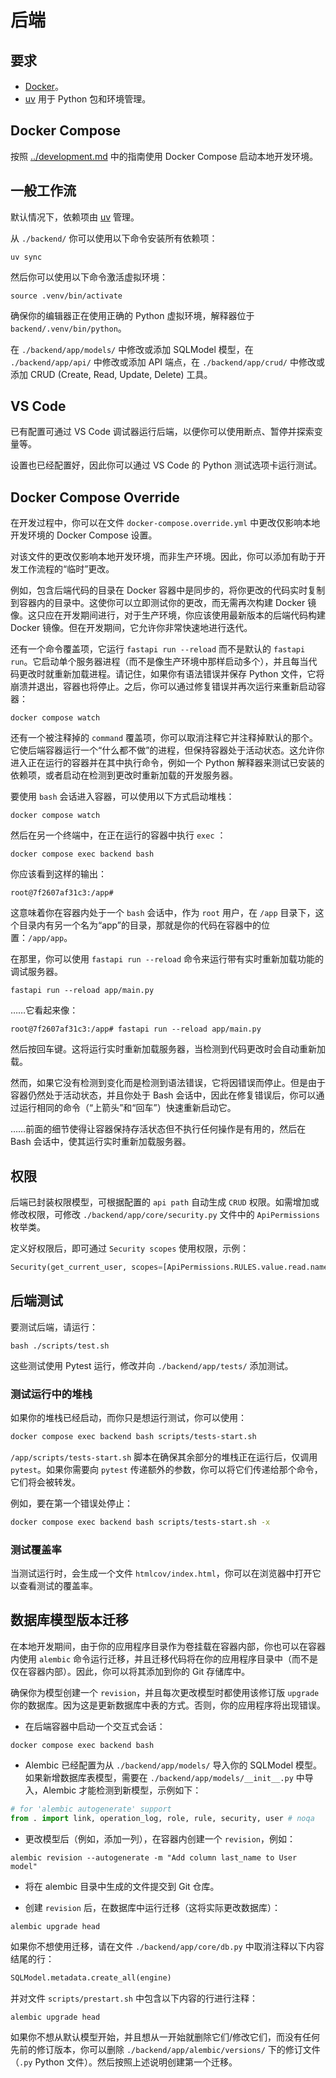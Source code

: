 # 后端

## 要求

- [Docker](https://www.docker.com/)。
- [uv](https://docs.astral.sh/uv/) 用于 Python 包和环境管理。

## Docker Compose

按照 [../development.md](../development.md) 中的指南使用 Docker Compose 启动本地开发环境。

## 一般工作流

默认情况下，依赖项由 [uv](https://docs.astral.sh/uv/) 管理。

从 `./backend/` 你可以使用以下命令安装所有依赖项：

```console
uv sync
```

然后你可以使用以下命令激活虚拟环境：

```console
source .venv/bin/activate
```

确保你的编辑器正在使用正确的 Python 虚拟环境，解释器位于 `backend/.venv/bin/python`。

在 `./backend/app/models/` 中修改或添加 SQLModel 模型，在 `./backend/app/api/` 中修改或添加 API 端点，在 `./backend/app/crud/` 中修改或添加 CRUD (Create, Read, Update, Delete) 工具。

## VS Code

已有配置可通过 VS Code 调试器运行后端，以便你可以使用断点、暂停并探索变量等。

设置也已经配置好，因此你可以通过 VS Code 的 Python 测试选项卡运行测试。

## Docker Compose Override

在开发过程中，你可以在文件 `docker-compose.override.yml` 中更改仅影响本地开发环境的 Docker Compose 设置。

对该文件的更改仅影响本地开发环境，而非生产环境。因此，你可以添加有助于开发工作流程的“临时”更改。

例如，包含后端代码的目录在 Docker 容器中是同步的，将你更改的代码实时复制到容器内的目录中。这使你可以立即测试你的更改，而无需再次构建 Docker 镜像。这只应在开发期间进行，对于生产环境，你应该使用最新版本的后端代码构建 Docker 镜像。但在开发期间，它允许你非常快速地进行迭代。

还有一个命令覆盖项，它运行 `fastapi run --reload` 而不是默认的 `fastapi run`。它启动单个服务器进程（而不是像生产环境中那样启动多个），并且每当代码更改时就重新加载进程。请记住，如果你有语法错误并保存 Python 文件，它将崩溃并退出，容器也将停止。之后，你可以通过修复错误并再次运行来重新启动容器：

```console
docker compose watch
```

还有一个被注释掉的 `command` 覆盖项，你可以取消注释它并注释掉默认的那个。它使后端容器运行一个“什么都不做”的进程，但保持容器处于活动状态。这允许你进入正在运行的容器并在其中执行命令，例如一个 Python 解释器来测试已安装的依赖项，或者启动在检测到更改时重新加载的开发服务器。

要使用 `bash` 会话进入容器，可以使用以下方式启动堆栈：

```console
docker compose watch
```

然后在另一个终端中，在正在运行的容器中执行 `exec` ：

```console
docker compose exec backend bash
```

你应该看到这样的输出：

```console
root@7f2607af31c3:/app#
```

这意味着你在容器内处于一个 `bash` 会话中，作为 `root` 用户，在 `/app` 目录下，这个目录内有另一个名为“app”的目录，那就是你的代码在容器中的位置：`/app/app`。

在那里，你可以使用 `fastapi run --reload` 命令来运行带有实时重新加载功能的调试服务器。

```console
fastapi run --reload app/main.py
```

……它看起来像：

```console
root@7f2607af31c3:/app# fastapi run --reload app/main.py
```

然后按回车键。这将运行实时重新加载服务器，当检测到代码更改时会自动重新加载。

然而，如果它没有检测到变化而是检测到语法错误，它将因错误而停止。但是由于容器仍然处于活动状态，并且你处于 Bash 会话中，因此在修复错误后，你可以通过运行相同的命令（“上箭头”和“回车”）快速重新启动它。

……前面的细节使得让容器保持存活状态但不执行任何操作是有用的，然后在 Bash 会话中，使其运行实时重新加载服务器。

## 权限

后端已封装权限模型，可根据配置的 `api path` 自动生成 `CRUD` 权限。如需增加或修改权限，可修改 `./backend/app/core/security.py` 文件中的 `ApiPermissions` 枚举类。

定义好权限后，即可通过 `Security scopes` 使用权限，示例：

```python
Security(get_current_user, scopes=[ApiPermissions.RULES.value.read.name])
```

## 后端测试

要测试后端，请运行：

```console
bash ./scripts/test.sh
```

这些测试使用 Pytest 运行，修改并向 `./backend/app/tests/` 添加测试。

### 测试运行中的堆栈

如果你的堆栈已经启动，而你只是想运行测试，你可以使用：

```bash
docker compose exec backend bash scripts/tests-start.sh
```

`/app/scripts/tests-start.sh` 脚本在确保其余部分的堆栈正在运行后，仅调用 `pytest`。如果你需要向 `pytest` 传递额外的参数，你可以将它们传递给那个命令，它们将会被转发。

例如，要在第一个错误处停止：

```bash
docker compose exec backend bash scripts/tests-start.sh -x
```

### 测试覆盖率

当测试运行时，会生成一个文件 `htmlcov/index.html`，你可以在浏览器中打开它以查看测试的覆盖率。

## 数据库模型版本迁移

在本地开发期间，由于你的应用程序目录作为卷挂载在容器内部，你也可以在容器内使用 `alembic` 命令运行迁移，并且迁移代码将在你的应用程序目录中（而不是仅在容器内部）。因此，你可以将其添加到你的 Git 存储库中。

确保你为模型创建一个 `revision`，并且每次更改模型时都使用该修订版 `upgrade` 你的数据库。因为这是更新数据库中表的方式。否则，你的应用程序将出现错误。

- 在后端容器中启动一个交互式会话：

```console
docker compose exec backend bash
```

- Alembic 已经配置为从 `./backend/app/models/` 导入你的 SQLModel 模型。如果新增数据库表模型，需要在 `./backend/app/models/__init__.py` 中导入，Alembic 才能检测到新模型，示例如下：

```python
# for 'alembic autogenerate' support
from . import link, operation_log, role, rule, security, user # noqa
```

- 更改模型后（例如，添加一列），在容器内创建一个 `revision`，例如：

```console
alembic revision --autogenerate -m "Add column last_name to User model"
```

- 将在 alembic 目录中生成的文件提交到 Git 仓库。

- 创建 `revision` 后，在数据库中运行迁移（这将实际更改数据库）：

```console
alembic upgrade head
```

如果你不想使用迁移，请在文件 `./backend/app/core/db.py` 中取消注释以下内容结尾的行：

```python
SQLModel.metadata.create_all(engine)
```

并对文件 `scripts/prestart.sh` 中包含以下内容的行进行注释：

```console
alembic upgrade head
```

如果你不想从默认模型开始，并且想从一开始就删除它们/修改它们，而没有任何先前的修订版本，你可以删除 `./backend/app/alembic/versions/` 下的修订文件（`.py`  Python 文件）。然后按照上述说明创建第一个迁移。
